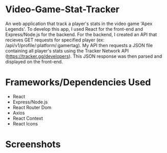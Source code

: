 # Video-Game-Stat-Tracker
An web application that track a player's stats in the video game 'Apex Legends'. To develop this app, I used React for the front-end and Express/Node.js for the backend.
For the backend, I created an API that recieves GET requests for specified player (ex: /api/v1/profile/:platform/:gamertag). My API then requests a JSON file containing all
player's stats using the Tracker Network API (https://tracker.gg/developers). This JSON response was then parsed and displayed 
on the front-end.

# Frameworks/Dependencies Used
- React
- Express/Node.js
- React Router Dom
- Axios
- React Context
- React Icons

# Screenshots


